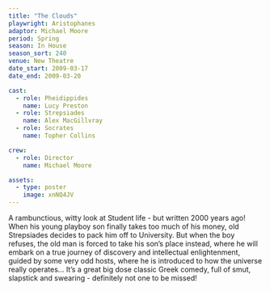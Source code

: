 ```yaml
---
title: "The Clouds"
playwright: Aristophanes
adaptor: Michael Moore
period: Spring
season: In House
season_sort: 240
venue: New Theatre
date_start: 2009-03-17
date_end: 2009-03-20

cast:
  - role: Pheidippides
    name: Lucy Preston
  - role: Strepsiades
    name: Alex MacGillvray
  - role: Socrates
    name: Topher Collins

crew:
  - role: Director
    name: Michael Moore

assets:
  - type: poster
    image: xnNQ4JV
---
```


A rambunctious, witty look at Student life - but written 2000 years ago! When his young playboy son finally takes too much of his money, old Strepsiades decides to pack him off to University. But when the boy refuses, the old man is forced to take his son’s place instead, where he will embark on a true journey of discovery and intellectual enlightenment, guided by some very odd hosts, where he is introduced to how the universe really operates… It’s a great big dose classic Greek comedy, full of smut, slapstick and swearing - definitely not one to be missed!
